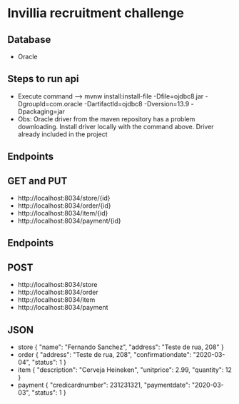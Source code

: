 # Invillia recruitment challenge

## Database
* Oracle

## Steps to run api
* Execute command --> mvnw install:install-file -Dfile=ojdbc8.jar -DgroupId=com.oracle -DartifactId=ojdbc8 -Dversion=13.9 -Dpackaging=jar
* Obs: Oracle driver from the maven repository has a problem downloading. Install driver locally with the command above. Driver already included in the project

## Endpoints
## GET and PUT
* http://localhost:8034/store/{id}
* http://localhost:8034/order/{id}
* http://localhost:8034/item/{id}
* http://localhost:8034/payment/{id}

## Endpoints
## POST
* http://localhost:8034/store
* http://localhost:8034/order
* http://localhost:8034/item
* http://localhost:8034/payment

## JSON
* store
{
	"name": "Fernando Sanchez",
	"address": "Teste de rua, 208"
}
* order
{
	"address": "Teste de rua, 208",
	"confirmationdate": "2020-03-04",
	"status": 1
}
* item
{
	"description": "Cerveja Heineken",
	"unitprice": 2.99,
	"quantity": 12
}
* payment
{
	"credicardnumber": 231231321,
	"paymentdate": "2020-03-03",
	"status": 1
}

